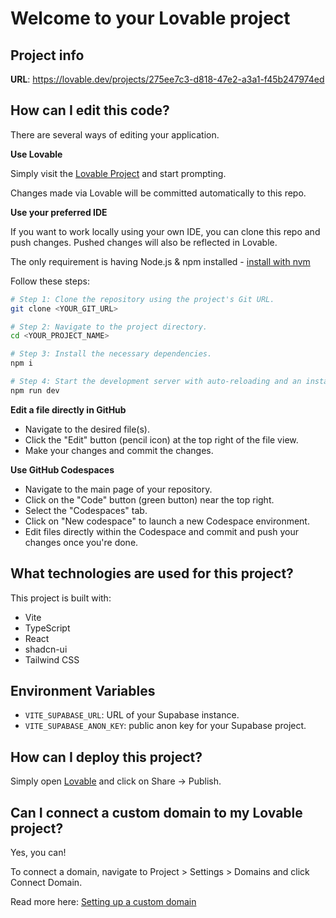 # Welcome to your Lovable project

## Project info

**URL**: https://lovable.dev/projects/275ee7c3-d818-47e2-a3a1-f45b247974ed

## How can I edit this code?

There are several ways of editing your application.

**Use Lovable**

Simply visit the [Lovable Project](https://lovable.dev/projects/275ee7c3-d818-47e2-a3a1-f45b247974ed) and start prompting.

Changes made via Lovable will be committed automatically to this repo.

**Use your preferred IDE**

If you want to work locally using your own IDE, you can clone this repo and push changes. Pushed changes will also be reflected in Lovable.

The only requirement is having Node.js & npm installed - [install with nvm](https://github.com/nvm-sh/nvm#installing-and-updating)

Follow these steps:

```sh
# Step 1: Clone the repository using the project's Git URL.
git clone <YOUR_GIT_URL>

# Step 2: Navigate to the project directory.
cd <YOUR_PROJECT_NAME>

# Step 3: Install the necessary dependencies.
npm i

# Step 4: Start the development server with auto-reloading and an instant preview.
npm run dev
```

**Edit a file directly in GitHub**

- Navigate to the desired file(s).
- Click the "Edit" button (pencil icon) at the top right of the file view.
- Make your changes and commit the changes.

**Use GitHub Codespaces**

- Navigate to the main page of your repository.
- Click on the "Code" button (green button) near the top right.
- Select the "Codespaces" tab.
- Click on "New codespace" to launch a new Codespace environment.
- Edit files directly within the Codespace and commit and push your changes once you're done.

## What technologies are used for this project?

This project is built with:

- Vite
- TypeScript
- React
- shadcn-ui
- Tailwind CSS

## Environment Variables

- `VITE_SUPABASE_URL`: URL of your Supabase instance.
- `VITE_SUPABASE_ANON_KEY`: public anon key for your Supabase project.


## How can I deploy this project?

Simply open [Lovable](https://lovable.dev/projects/275ee7c3-d818-47e2-a3a1-f45b247974ed) and click on Share -> Publish.

## Can I connect a custom domain to my Lovable project?

Yes, you can!

To connect a domain, navigate to Project > Settings > Domains and click Connect Domain.

Read more here: [Setting up a custom domain](https://docs.lovable.dev/tips-tricks/custom-domain#step-by-step-guide)

